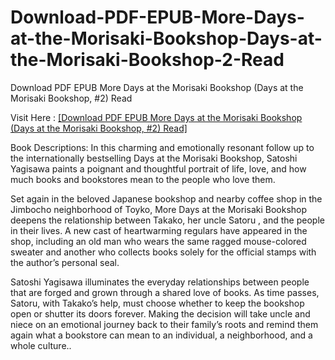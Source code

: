 # Download-PDF-EPUB-More-Days-at-the-Morisaki-Bookshop-Days-at-the-Morisaki-Bookshop-2-Read
Download PDF EPUB More Days at the Morisaki Bookshop (Days at the Morisaki Bookshop, #2) Read

Visit Here : [[Download PDF EPUB More Days at the Morisaki Bookshop (Days at the Morisaki Bookshop, #2) Read]](https://uk.ebookarea.xyz/?book=199295788-more-days-at-the-morisaki-bookshop)

Book Descriptions:
In this charming and emotionally resonant follow up to the internationally bestselling Days at the Morisaki Bookshop, Satoshi Yagisawa paints a poignant and thoughtful portrait of life, love, and how much books and bookstores mean to the people who love them.

Set again in the beloved Japanese bookshop and nearby coffee shop in the Jimbocho neighborhood of Toyko, More Days at the Morisaki Bookshop deepens the relationship between Takako, her uncle Satoru , and the people in their lives. A new cast of heartwarming regulars have appeared in the shop, including an old man who wears the same ragged mouse-colored sweater and another who collects books solely for the official stamps with the author’s personal seal.

Satoshi Yagisawa illuminates the everyday relationships between people that are forged and grown through a shared love of books. As time passes, Satoru, with Takako’s help, must choose whether to keep the bookshop open or shutter its doors forever. Making the decision will take uncle and niece on an emotional journey back to their family’s roots and remind them again what a bookstore can mean to an individual, a neighborhood, and a whole culture..
